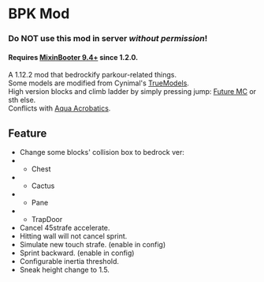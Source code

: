 # BPK Mod
### Do **NOT** use this mod in server *without permission*!
#### **Requires [MixinBooter 9.4+](https://modrinth.com/mod/mixinbooter) since 1.2.0.**
A 1.12.2 mod that bedrockify parkour-related things.\
Some models are modified from Cynimal's [TrueModels](https://www.curseforge.com/minecraft/texture-packs/truemodels).\
High version blocks and climb ladder by simply pressing jump: [Future MC](https://github.com/thedarkcolour/Future-MC) or sth else.\
Conflicts with [Aqua Acrobatics](https://github.com/embeddedt/aquaacrobatics).
## Feature
- Change some blocks' collision box to bedrock ver:
- - Chest
- - Cactus
- - Pane
- - TrapDoor
- Cancel 45strafe accelerate.
- Hitting wall will not cancel sprint.
- Simulate new touch strafe. (enable in config)
- Sprint backward. (enable in config)
- Configurable inertia threshold.
- Sneak height change to 1.5.